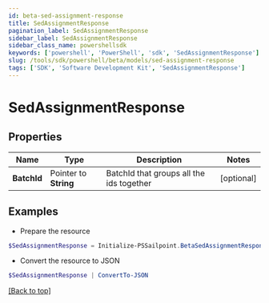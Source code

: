 ```yaml
---
id: beta-sed-assignment-response
title: SedAssignmentResponse
pagination_label: SedAssignmentResponse
sidebar_label: SedAssignmentResponse
sidebar_class_name: powershellsdk
keywords: ['powershell', 'PowerShell', 'sdk', 'SedAssignmentResponse'] 
slug: /tools/sdk/powershell/beta/models/sed-assignment-response
tags: ['SDK', 'Software Development Kit', 'SedAssignmentResponse']
---
```



# SedAssignmentResponse

## Properties

Name | Type | Description | Notes
------------ | ------------- | ------------- | -------------
**BatchId** |  Pointer to **String** | BatchId that groups all the ids together | [optional] 

## Examples

- Prepare the resource
```powershell
$SedAssignmentResponse = Initialize-PSSailpoint.BetaSedAssignmentResponse  -BatchId 016629d1-1d25-463f-97f3-0c6686846650
```

- Convert the resource to JSON
```powershell
$SedAssignmentResponse | ConvertTo-JSON
```


[[Back to top]](#) 

